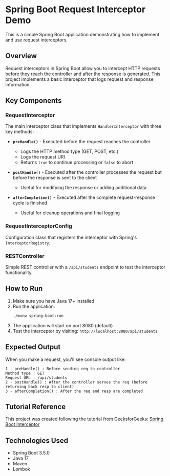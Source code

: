 # Spring Boot Request Interceptor Demo

This is a simple Spring Boot application demonstrating how to implement and use request interceptors.

## Overview

Request interceptors in Spring Boot allow you to intercept HTTP requests before they reach the controller and after the response is generated. This project implements a basic interceptor that logs request and response information.

## Key Components

### RequestInterceptor
The main interceptor class that implements `HandlerInterceptor` with three key methods:

- **`preHandle()`** - Executed before the request reaches the controller
  - Logs the HTTP method type (GET, POST, etc.)
  - Logs the request URI
  - Returns `true` to continue processing or `false` to abort

- **`postHandle()`** - Executed after the controller processes the request but before the response is sent to the client
  - Useful for modifying the response or adding additional data

- **`afterCompletion()`** - Executed after the complete request-response cycle is finished
  - Useful for cleanup operations and final logging

### RequestInterceptorConfig
Configuration class that registers the interceptor with Spring's `InterceptorRegistry`.

### RESTController
Simple REST controller with a `/api/students` endpoint to test the interceptor functionality.

## How to Run

1. Make sure you have Java 17+ installed
2. Run the application:
   ```bash
   ./mvnw spring-boot:run
   ```
3. The application will start on port 8080 (default)
4. Test the interceptor by visiting: `http://localhost:8080/api/students`

## Expected Output

When you make a request, you'll see console output like:
```
1 - preHandle() : Before sending req to controller
Method type : GET
Request URL : /api/students
2 - postHandle() : After the controller serves the req (before returning back resp to client)
3 - afterCompletion() : After the req and resp are completed
```

## Tutorial Reference

This project was created following the tutorial from GeeksforGeeks:
[Spring Boot Interceptor](https://www.geeksforgeeks.org/advance-java/spring-boot-interceptor/)

## Technologies Used

- Spring Boot 3.5.0
- Java 17
- Maven
- Lombok
